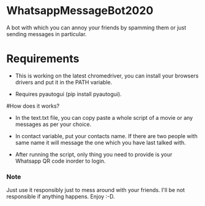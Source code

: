 # WhatsappMessageBot2020
 A  bot with which you can annoy your friends by spamming them or just sending messages in particular.

# Requirements

* This is working on the latest chromedriver, you can install your browsers drivers and put it in the PATH variable.

* Requires pyautogui (pip install pyautogui).

#How does it works?

* In the text.txt file, you can copy paste a whole script of a movie or any messages as per your choice. 

* In contact variable, put your contacts name. If there are two people with same name it will message the one which you have last talked with.

* After running the script, only thing you need to provide is your Whatsapp QR code inorder to login.

### Note

Just use it responsibly just to mess around with your friends. I'll be not responsible if anything happens. Enjoy :-D.
